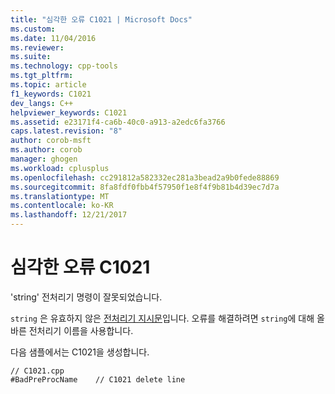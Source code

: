 ```yaml
---
title: "심각한 오류 C1021 | Microsoft Docs"
ms.custom: 
ms.date: 11/04/2016
ms.reviewer: 
ms.suite: 
ms.technology: cpp-tools
ms.tgt_pltfrm: 
ms.topic: article
f1_keywords: C1021
dev_langs: C++
helpviewer_keywords: C1021
ms.assetid: e23171f4-ca6b-40c0-a913-a2edc6fa3766
caps.latest.revision: "8"
author: corob-msft
ms.author: corob
manager: ghogen
ms.workload: cplusplus
ms.openlocfilehash: cc291812a582332ec281a3bead2a9b0fede88869
ms.sourcegitcommit: 8fa8fdf0fbb4f57950f1e8f4f9b81b4d39ec7d7a
ms.translationtype: MT
ms.contentlocale: ko-KR
ms.lasthandoff: 12/21/2017
---
```

# <a name="fatal-error-c1021"></a>심각한 오류 C1021
'string' 전처리기 명령이 잘못되었습니다.  
  
 `string` 은 유효하지 않은 [전처리기 지시문](../../preprocessor/preprocessor-directives.md)입니다. 오류를 해결하려면 `string`에 대해 올바른 전처리기 이름을 사용합니다.  
  
 다음 샘플에서는 C1021을 생성합니다.  
  
```  
// C1021.cpp  
#BadPreProcName    // C1021 delete line  
```